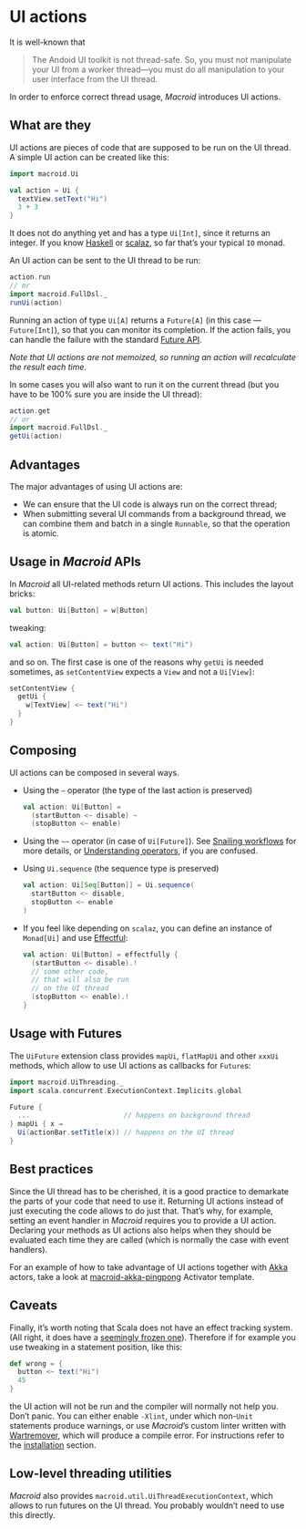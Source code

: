 # UI actions

It is well-known that

> The Andoid UI toolkit is not thread-safe. So, you must not manipulate your UI from a worker thread—you must do all manipulation to your user interface from the UI thread.

In order to enforce correct thread usage, *Macroid* introduces UI actions.

## What are they

UI actions are pieces of code that are supposed to be run on the UI thread.
A simple UI action can be created like this:

```scala
import macroid.Ui

val action = Ui {
  textView.setText("Hi")
  3 + 3
}
```

It does not do anything yet and has a type `Ui[Int]`, since it returns an integer.
If you know [Haskell](http://www.haskell.org/haskellwiki/Haskell) or
[scalaz](https://github.com/scalaz/scalaz), so far that’s your typical `IO` monad.

An UI action can be sent to the UI thread to be run:

```scala
action.run
// or
import macroid.FullDsl._
runUi(action)
```

Running an action of type `Ui[A]` returns a `Future[A]` (in this case — `Future[Int]`),
so that you can monitor its completion. If the action fails,
you can handle the failure with the standard [Future API](http://docs.scala-lang.org/overviews/core/futures.html).

*Note that UI actions are not memoized, so running an action will recalculate the result each time*.

In some cases you will also want to run it on the current thread (but you have to be 100% sure you are inside
the UI thread):

```scala
action.get
// or
import macroid.FullDsl._
getUi(action)
```

## Advantages

The major advantages of using UI actions are:

* We can ensure that the UI code is always run on the correct thread;
* When submitting several UI commands from a background thread, we can combine them and batch in a single `Runnable`, so that the operation is atomic.

## Usage in *Macroid* APIs

In *Macroid* all UI-related methods return UI actions. This includes the layout bricks:

```scala
val button: Ui[Button] = w[Button]
```

tweaking:

```scala
val action: Ui[Button] = button <~ text("Hi")
```

and so on. The first case is one of the reasons why `getUi` is needed sometimes, as `setContentView` expects a `View` and
not a `Ui[View]`:

```scala
setContentView {
  getUi {
    w[TextView] <~ text("Hi")
  }
}
```

## Composing

UI actions can be composed in several ways.

* Using the `~` operator (the type of the last action is preserved)

  ```scala
  val action: Ui[Button] =
    (startButton <~ disable) ~
    (stopButton <~ enable)
  ```

* Using the `~~` operator (in case of `Ui[Future]`).
  See [Snailing workflows](Snails.html#snailing-workflows) for more details, or
  [Understanding operators](Operators.html), if you are confused.

* Using `Ui.sequence` (the sequence type is preserved)

  ```scala
  val action: Ui[Seq[Button]] = Ui.sequence(
    startButton <~ disable,
    stopButton <~ enable
  )
  ```

* If you feel like depending on `scalaz`, you can define an instance of `Monad[Ui]`
  and use [Effectful](https://github.com/pelotom/effectful):

  ```scala
  val action: Ui[Button] = effectfully {
    (startButton <~ disable).!
    // some other code, 
    // that will also be run
    // on the UI thread
    (stopButton <~ enable).!
  }
  ```

## Usage with Futures

The `UiFuture` extension class provides `mapUi`, `flatMapUi` and other `xxxUi` methods,
which allow to use UI actions as callbacks for `Future`s:

  ```scala
  import macroid.UiThreading._
  import scala.concurrent.ExecutionContext.Implicits.global

  Future {
    ...                       // happens on background thread
  } mapUi { x ⇒
    Ui(actionBar.setTitle(x)) // happens on the UI thread
  }
  ```

## Best practices

Since the UI thread has to be cherished, it is a good practice to demarkate the parts of
your code that need to use it. Returning UI actions instead of just executing the code
allows to do just that. That’s why, for example, setting an event handler in *Macroid*
requires you to provide a UI action. Declaring your methods as UI actions also helps
when they should be evaluated each time they are called (which is normally the case with event handlers).

For an example of how to take advantage of UI actions together with [Akka](http://akka.io) actors,
take a look at [macroid-akka-pingpong](http://typesafe.com/activator/template/macroid-akka-pingpong) Activator
template.

## Caveats

Finally, it’s worth noting that Scala does not have an effect tracking system.
(All right, it does have a [seemingly frozen one](https://github.com/lrytz/efftp)).
Therefore if for example you use tweaking in a statement position, like this:

```scala
def wrong = {
  button <~ text("Hi")
  45
}
```

the UI action will not be run and the compiler will normally not help you. Don’t panic.
You can either enable `-Xlint`, under which non-`Unit` statements produce warnings, or use *Macroid*’s custom linter
written with [Wartremover](https://github.com/typelevel/wartremover), which will produce a compile error.
For instructions refer to the [installation](../Installation.html) section.

## Low-level threading utilities

*Macroid* also provides `macroid.util.UiThreadExecutionContext`, which allows to run futures on the UI thread.
You probably wouldn’t need to use this directly.
